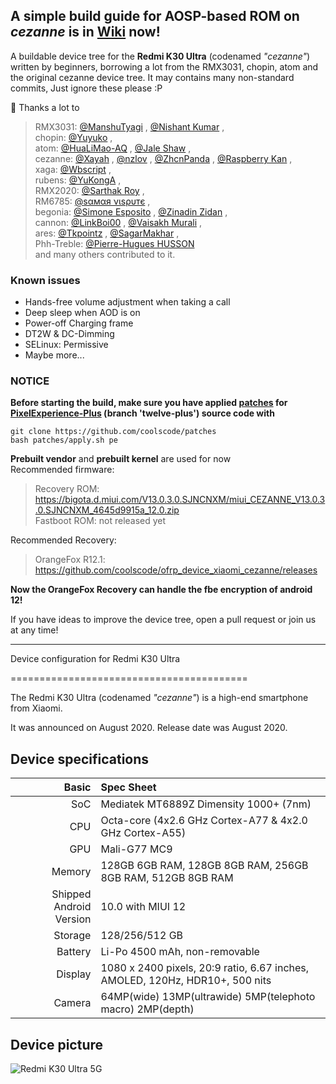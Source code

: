 ## A simple build guide for AOSP-based ROM on _cezanne_ is in [Wiki](https://github.com/coolscode/device_xiaomi_cezanne/wiki) now!
A buildable device tree for the __Redmi K30 Ultra__ (codenamed _"cezanne"_) written by beginners, borrowing a lot from the RMX3031, chopin, atom and the original cezanne device tree. It may contains many non-standard commits, Just ignore these please :P

💖 Thanks a lot to  
> RMX3031: [@ManshuTyagi](https://github.com/ManshuTyagi) , [@Nishant Kumar](https://github.com/nishant6342) ,  
chopin: [@Yuyuko](https://github.com/Yuyuko1024) ,  
atom: [@HuaLiMao-AQ](https://github.com/HuaLiMao-AQ) , [@Jale Shaw](https://github.com/xjl12) ,  
cezanne: [@Xayah](https://github.com/XayahSuSuSu) , [@nzlov](https://github.com/nzlov) , [@ZhcnPanda](https://github.com/ZhcnPanda) , [@Raspberry Kan](https://github.com/Raspberry-Monster) ,  
xaga: [@Wbscript](https://github.com/wbs306) ,  
rubens: [@YuKongA](https://github.com/YuKongA) ,  
RMX2020: [@Sarthak Roy](https://github.com/sarthakroy2002) ,   
RM6785: [@ѕαмαя νιѕρυтє](https://github.com/SamarV-121) ,  
begonia: [@Simone Esposito](https://github.com/DarkJoker360) ,  [@Zinadin Zidan](https://github.com/ZIDAN44) ,  
cannon: [@LinkBoi00](https://github.com/LinkBoi00) , [@Vaisakh Murali](https://github.com/mvaisakh) ,  
ares: [@Tkpointz](https://github.com/Tkpointz) , [@SagarMakhar](https://github.com/SagarMakhar) ,  
Phh-Treble: [@Pierre-Hugues HUSSON](https://github.com/phhusson)  
and many others contributed to it.

### Known issues
- Hands-free volume adjustment when taking a call
- Deep sleep when AOD is on
- Power-off Charging frame
- DT2W & DC-Dimming
- SELinux: Permissive
- Maybe more...

### NOTICE
__Before starting the build, make sure you have applied [patches](https://github.com/coolscode/patches) for [PixelExperience-Plus](https://github.com/PixelExperience/manifest/tree/twelve-plus) (branch 'twelve-plus') source code with__ 
```
git clone https://github.com/coolscode/patches
bash patches/apply.sh pe
```

__Prebuilt vendor__ and __prebuilt kernel__ are used for now  
Recommended firmware:
> Recovery ROM: https://bigota.d.miui.com/V13.0.3.0.SJNCNXM/miui_CEZANNE_V13.0.3.0.SJNCNXM_4645d9915a_12.0.zip  
> Fastboot ROM: not released yet

Recommended Recovery:
> OrangeFox R12.1: https://github.com/coolscode/ofrp_device_xiaomi_cezanne/releases  

__Now the OrangeFox Recovery can handle the fbe encryption of android 12!__

If you have ideas to improve the device tree, open a pull request or join us at any time!


---
Device configuration for Redmi K30 Ultra

=========================================

The Redmi K30 Ultra (codenamed _"cezanne"_) is a high-end smartphone from Xiaomi.

It was announced on August 2020. Release date was August 2020.

## Device specifications

Basic   | Spec Sheet
-------:|:-------------------------
SoC     | Mediatek MT6889Z Dimensity 1000+ (7nm)
CPU     | Octa-core (4x2.6 GHz Cortex-A77 & 4x2.0 GHz Cortex-A55)
GPU     | Mali-G77 MC9
Memory  | 128GB 6GB RAM, 128GB 8GB RAM, 256GB 8GB RAM, 512GB 8GB RAM
Shipped Android Version | 10.0 with MIUI 12
Storage | 128/256/512 GB
Battery | Li-Po 4500 mAh, non-removable
Display | 1080 x 2400 pixels, 20:9 ratio, 6.67 inches, AMOLED, 120Hz, HDR10+, 500 nits
Camera  | 64MP(wide) 13MP(ultrawide) 5MP(telephoto macro) 2MP(depth)
## Device picture

![Redmi K30 Ultra 5G ](https://fdn2.gsmarena.com/vv/pics/xiaomi/xiaomi-redmi-k30-ultra-1.jpg "Redmi K30 Ultra 5G")
